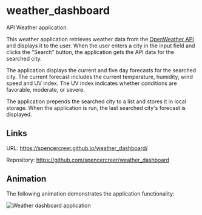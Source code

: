 # weather_dashboard
API Weather application.

This weather application retrieves weather data from the [OpenWeather API](https://openweathermap.org/api) and displays it to the user. When the user enters a city in the input field and clicks the "Search" button, the application gets the API data for the searched city. 

The application displays the current and five day forecasts for the searched city. The current forecast includes the current temperature, humidity, wind speed and UV index. The UV index indicates whether conditions are favorable, moderate, or severe.

The application prepends the searched city to a list and stores it in local storage. When the application is run, the last searched city's forecast is displayed.

## Links

URL: https://spencercreer.github.io/weather_dashboard/

Repository: https://github.com/spencercreer/weather_dashboard 

## Animation

The following animation demonstrates the application functionality:

![Weather dashboard application]()

